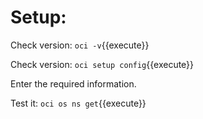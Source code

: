 # Setup:

Check version:
`oci -v`{{execute}}


Check version:
`oci setup config`{{execute}}

Enter the required information.

Test it:
`oci os ns get`{{execute}}